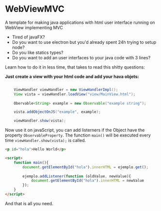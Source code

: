 # WebViewMVC
A template for making java applications with html user interface running on WebView implementing MVC 

- Tired of javaFX?
- Do you want to use electron but you'd already spent 24h trying to setup node?
- Do you like statics types?
- Do you want to add an user interfaces to your java code with 3 lines?

Learn how to do it in less time, that takes to read this shitty questions:

**Just create a view with your html code and add your hava objets:**
```java

    ViewHandler viewHandler = new ViewHandlerImpl();
    View vista = viewHandler.loadView("view/MainView.html");
    
    Obervable<String> example = new Observable("example string");

    vista.addObjectOnJS("example", example);

    viewHandler.show(vista);

```

Now use it on javaScript, you can add listerners if the Object have the property ```ObservableProperty```.
The function ```main()``` will be executed every time ```viewHandler.show(vista);```
 is called. 

```html
<p id="hola">Hello World</p>

<script>
    function main(){
        document.getElementById("hola").innerHTML = ejemplo.get();
        
        ejemplo.addListener(function (oldValue, newValue){
            document.getElementById("hola").innerHTML = newValue
        });
    }
</script>

```

And that is all you need.
